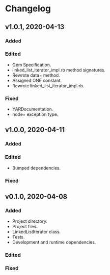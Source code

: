 # Changelog

## v1.0.1, 2020-04-13

### Added

### Edited

- Gem Specification.
- linked_list_iterator_impl.rb method signatures.
- Rewrote data= method.
- Assigned ONE constant.
- Rewrote linked_list_iterator_impl.rb.

### Fixed

- YARDocumentation.
- node= exception type.

## v1.0.0, 2020-04-11

### Added

### Edited

- Bumped dependencies.

### Fixed

## v0.1.0, 2020-04-08

### Added

- Project directory.
- Project files.
- LinkedListIterator class.
- Tests.
- Development and runtime dependencies.

### Edited

### Fixed
